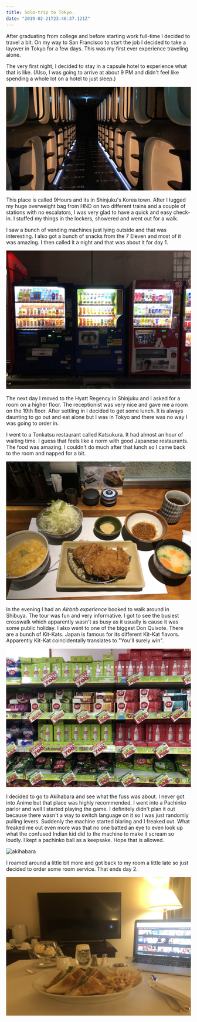 ```yaml
---
title: Solo-trip to Tokyo.
date: "2019-02-21T23:46:37.121Z"
---
```


After graduating from college and before starting work full-time I decided to
travel a bit. On my way to San Francisco to start the job I decided to take a
layover in Tokyo for a few days. This was my first ever experience traveling
alone.

The very first night, I decided to stay in a capsule hotel to experience what
that is like. (Also, I was going to arrive at about 9 PM and didn't feel like
spending a whole lot on a hotel to just sleep.)

![Capsule Hotel](./capsule_hotel.jpg)

This place is called 9Hours and its in Shinjuku's Korea town. After I lugged my
huge overweight bag from HND on two different trains and a couple of stations
with no escalators, I was very glad to have a quick and easy check-in. I stuffed
my things in the lockers, showered and went out for a walk.

I saw a bunch of vending machines just lying outside and that was interesting. I
also got a bunch of snacks from the 7 Eleven and most of it was amazing. I then
called it a night and that was about it for day 1.

![Vending Machines](./vending_machines.jpg)

The next day I moved to the Hyatt Regency in Shinjuku and I asked for a room on
a higher floor. The receptionist was very nice and gave me a room on the 19th
floor. After settling in I decided to get some lunch. It is always daunting to
go out and eat alone but I was in Tokyo and there was no way I was going to
order in.

I went to a Tonkatsu restaurant called Katsukura. It had almost an hour of
waiting time. I guess that feels like a norm with good Japanese restaurants.
The food was amazing. I couldn't do much after that lunch so I came back to the
room and napped for a bit.

![Katsukura](./tonkatsu.jpg)

In the evening I had an _Airbnb experience_ booked to walk around in Shibuya.
The tour was fun and very informative. I got to see the busiest crosswalk which
apparently wasn't as busy as it usually is cause it was some public holiday.
I also went to one of the biggest Don Quixote. There are a bunch of Kit-Kats.
Japan is famous for its different Kit-Kat flavors. Apparently Kit-Kat
coincidentally translates to "You'll surely win".

![Kit Kats](./kit_kat.jpg)

I decided to go to Akihabara and see what the fuss was about. I never got into
Anime but that place was highly recommended. I went into a Pachinko parlor and
well I started playing the game. I definitely didn't plan it out because there
wasn't a way to switch language on it so I was just randomly pulling levers.
Suddenly the machine started blaring and I freaked out. What freaked me out
even more was that no one batted an eye to even look up what the confused Indian
kid did to the machine to make it scream so loudly. I kept a pachinko ball as a
keepsake. Hope that is allowed.

![akihabara](./akihabara.jpg)

I roamed around a little bit more and got back to my room a little late so just
decided to order some room service. That ends day 2.

![Room Service](./room_service.jpg)
